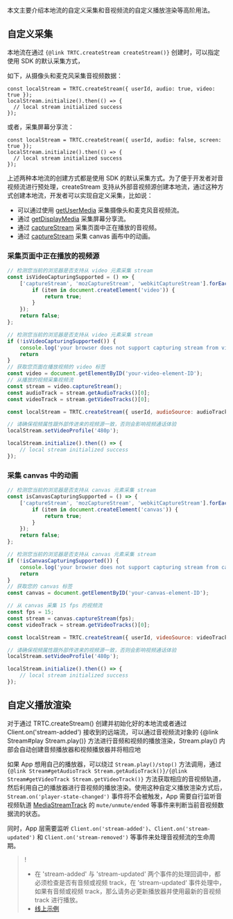 本文主要介绍本地流的自定义采集和音视频流的自定义播放渲染等高阶用法。

## 自定义采集

本地流在通过 `{@link TRTC.createStream createStream()}` 创建时，可以指定使用 SDK 的默认采集方式，

如下，从摄像头和麦克风采集音视频数据：
```
const localStream = TRTC.createStream({ userId, audio: true, video: true });
localStream.initialize().then(() => {
  // local stream initialized success
});
```
或者，采集屏幕分享流：
```
const localStream = TRTC.createStream({ userId, audio: false, screen: true });
localStream.initialize().then(() => {
  // local stream initialized success
});
```

上述两种本地流的创建方式都是使用 SDK 的默认采集方式。为了便于开发者对音视频流进行预处理，createStream 支持从外部音视频源创建本地流，通过这种方式创建本地流，开发者可以实现自定义采集，比如说：

- 可以通过使用 [getUserMedia](https://developer.mozilla.org/en-US/docs/Web/API/MediaDevices/getUserMedia) 采集摄像头和麦克风音视频流。
- 通过 [getDisplayMedia](https://developer.mozilla.org/en-US/docs/Web/API/MediaDevices/getDisplayMedia) 采集屏幕分享流。
- 通过 [captureStream](https://developer.mozilla.org/en-US/docs/Web/API/HTMLMediaElement/captureStream) 采集页面中正在播放的音视频。
- 通过 [captureStream](https://developer.mozilla.org/en-US/docs/Web/API/HTMLCanvasElement/captureStream) 采集 canvas 画布中的动画。

### 采集页面中正在播放的视频源

```javascript
// 检测您当前的浏览器是否支持从 video 元素采集 stream
const isVideoCapturingSupported = () => {
	['captureStream', 'mozCaptureStream', 'webkitCaptureStream'].forEach((item) => {
		if (item in document.createElement('video')) {
			return true;
		}
	});
	return false;
};

// 检测您当前的浏览器是否支持从 video 元素采集 stream
if (!isVideoCapturingSupported()) {
	console.log('your browser does not support capturing stream from video element');
	return
}
// 获取您页面在播放视频的 video 标签 
const video = document.getElementByID('your-video-element-ID');
// 从播放的视频采集视频流
const stream = video.captureStream();
const audioTrack = stream.getAudioTracks()[0];
const videoTrack = stream.getVideoTracks()[0];

const localStream = TRTC.createStream({ userId, audioSource: audioTrack, videoSource: videoTrack });

// 请确保视频属性跟外部传进来的视频源一致，否则会影响视频通话体验
localStream.setVideoProfile('480p');

localStream.initialize().then(() => {
    // local stream initialized success
});
```

### 采集 canvas 中的动画

```javascript
// 检测您当前的浏览器是否支持从 canvas 元素采集 stream
const isCanvasCapturingSupported = () => {
	['captureStream', 'mozCaptureStream', 'webkitCaptureStream'].forEach((item) => {
		if (item in document.createElement('canvas')) {
			return true;
		}
	});
	return false;
};

// 检测您当前的浏览器是否支持从 canvas 元素采集 stream
if (!isCanvasCapturingSupported()) {
	console.log('your browser does not support capturing stream from canvas element');
	return
}
// 获取您的 canvas 标签 
const canvas = document.getElementByID('your-canvas-element-ID');

// 从 canvas 采集 15 fps 的视频流
const fps = 15;
const stream = canvas.captureStream(fps);
const videoTrack = stream.getVideoTracks()[0];

const localStream = TRTC.createStream({ userId, videoSource: videoTrack });

// 请确保视频属性跟外部传进来的视频源一致，否则会影响视频通话体验
localStream.setVideoProfile('480p');

localStream.initialize().then(() => {
    // local stream initialized success
});
```

## 自定义播放渲染

对于通过 TRTC.createStream() 创建并初始化好的本地流或者通过 Client.on('stream-added') 接收到的远端流，可以通过音视频流对象的 {@link Stream#play Stream.play()} 方法进行音频和视频的播放渲染，Stream.play() 内部会自动创建音频播放器和视频播放器并将相应地 <audio>/<video> 标签插入到 App 传下来的 Div 容器中。

如果 App 想用自己的播放器，可以绕过 `Stream.play()/stop()` 方法调用，通过 `{@link Stream#getAudioTrack Stream.getAudioTrack()}/{@link Stream#getVideoTrack Stream.getVideoTrack()}` 方法获取相应的音视频轨道，然后利用自己的播放器进行音视频的播放渲染。使用这种自定义播放渲染方式后，`Stream.on('player-state-changed')` 事件将不会被触发，App 需要自行监听音视频轨道 [MediaStreamTrack](https://developer.mozilla.org/en-US/docs/Web/API/MediaStreamTrack) 的 `mute/unmute/ended` 等事件来判断当前音视频数据流的状态。

同时，App 层需要监听 `Client.on('stream-added')`、`Client.on('stream-updated')` 和 `Client.on('stream-removed')` 等事件来处理音视频流的生命周期。

> !
> - 在 'stream-added' 与 'stream-updated' 两个事件的处理回调中，都必须检查是否有音频或视频 track，在 ’stream-updated‘ 事件处理中，如果有音频或视频 track，那么请务必更新播放器并使用最新的音视频 track 进行播放。
> - [线上示例](https://web.sdk.qcloud.com/trtc/webrtc/demo/latest/custom-capture-render/index.html)
